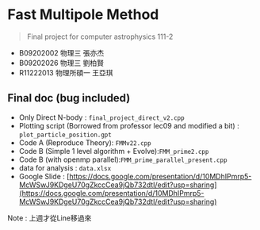 # Fast Multipole Method
> Final project for computer astrophysics 111-2

- B09202002 物理三 張亦杰
- B09202026 物理三 劉柏賢
- R11222013 物理所碩一 王亞琪

## Final doc (bug included)
- Only Direct N-body : ```final_project_direct_v2.cpp```
- Plotting script (Borrowed from professor lec09 and modified a bit) : ```plot_particle_position.gpt```
- Code A (Reproduce Theory): ```FMMv22.cpp```
- Code B (Simple 1 level algorithm + Evolve):```FMM_prime2.cpp```
- Code B (with openmp parallel):```FMM_prime_parallel_present.cpp```
- data for analysis : ```data.xlsx```
- Google Slide : [https://docs.google.com/presentation/d/10MDhIPmrp5-McWSwJ9KDgeU70gZkccCea9jQb732dtI/edit?usp=sharing](https://docs.google.com/presentation/d/10MDhIPmrp5-McWSwJ9KDgeU70gZkccCea9jQb732dtI/edit?usp=sharing)

Note : 上週才從Line移過來


